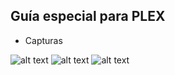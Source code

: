 ## <b>Guía especial para PLEX</B>

- Capturas

![alt text](https://raw.githubusercontent.com/davidmuma/EPG_dobleM/master/Images/Plex1.jpg)
![alt text](https://raw.githubusercontent.com/davidmuma/EPG_dobleM/master/Images/Plex2.jpg)
![alt text](https://raw.githubusercontent.com/davidmuma/EPG_dobleM/master/Images/Plex3.jpg)

